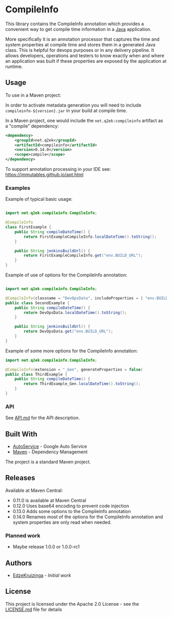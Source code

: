 # CompileInfo

This library contains the CompileInfo annotation which provides a convenient way to get compile time information in a [Java][java] application.

More specifically it is an annotation processor that captures the time and system properties at compile time and stores them in a generated Java class. This is helpful for devops purposes or in any delivery pipeline. It allows developers, operations and testers to know exactly when and where an application was built if these properties are exposed by the application at runtime.

## Usage

To use in a Maven project:

In order to activate metadata generation you will need to include 
`compileinfo-${version}.jar` in your build at compile time.

In a Maven project, one would include the `net.q2ek:compileinfo` artifact as a "compile" dependency:

```xml
<dependency>
	<groupId>net.q2ek</groupId>
	<artifactId>compileinfo</artifactId>
	<version>0.14.0</version>
	<scope>compile</scope>
</dependency>
```

To support annotation processing in your IDE see:
https://immutables.github.io/apt.html

### Examples

Example of typical basic usage:
```java

import net.q2ek.compileinfo.CompileInfo;

@CompileInfo
class FirstExample {
	public String compileDateTime() {
		return FirstExampleCompileInfo.localDateTime().toString();
	}

	public String jenkinsBuildUrl() {
		return FirstExampleCompileInfo.get("env.BUILD_URL");
	}
}
```

Example of use of options for the CompileInfo annotation:
```java

import net.q2ek.compileinfo.CompileInfo;

@CompileInfo(classname = "DevOpsData", includeProperties = { "env.BUILD_URL" })
public class SecondExample {
	public String compileDateTime() {
		return DevOpsData.localDateTime().toString();
	}

	public String jenkinsBuildUrl() {
		return DevOpsData.get("env.BUILD_URL");
	}
}
```

Example of some more options for the CompileInfo annotation:
```java
import net.q2ek.compileinfo.CompileInfo;

@CompileInfo(extension = "_Gen", generateProperties = false)
public class ThirdExample {
	public String compileDateTime() {
		return ThirdExample_Gen.localDateTime().toString();
	}
}
```

### API

See [API.md](API.md) for the API description.

## Built With

* [AutoService](https://github.com/google/auto/tree/master/service) - Google Auto Service
* [Maven](https://maven.apache.org/) - Dependency Management

The project is a standard Maven project.

## Releases

Available at Maven Central:
* 0.11.0 is available at Maven Central
* 0.12.0 Uses base64 encoding to prevent code injection
* 0.13.0 Adds some options to the CompileInfo annotation
* 0.14.0 Renames most of the options for the CompileInfo annotation and system properties are only read when needed.

### Planned work

* Maybe release 1.0.0 or 1.0.0-rc1

## Authors

* [EdzeKruizinga](https://github.com/EdzeKruizinga) - *Initial work*

## License

This project is licensed under the Apache 2.0 License - see the [LICENSE.md](LICENSE.md) file for details

[java]: https://en.wikipedia.org/wiki/Java_(programming_language)
